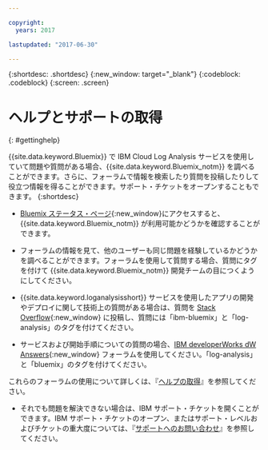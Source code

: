 ```yaml
---

copyright:
  years: 2017

lastupdated: "2017-06-30"

---
```



{:shortdesc: .shortdesc}
{:new_window: target="_blank"}
{:codeblock: .codeblock}
{:screen: .screen}


# ヘルプとサポートの取得
{: #gettinghelp}

{{site.data.keyword.Bluemix}} で IBM Cloud Log Analysis サービスを使用していて問題や質問がある場合、{{site.data.keyword.Bluemix_notm}} を調べることができます。さらに、フォーラムで情報を検索したり質問を投稿したりして役立つ情報を得ることができます。サポート・チケットをオープンすることもできます。
{:shortdesc}

* [Bluemix ステータス・ページ](https://developer.ibm.com/bluemix/support/#status){:new_window}にアクセスすると、{{site.data.keyword.Bluemix_notm}} が利用可能かどうかを確認することができます。

* フォーラムの情報を見て、他のユーザーも同じ問題を経験しているかどうかを調べることができます。フォーラムを使用して質問する場合、質問にタグを付けて {{site.data.keyword.Bluemix_notm}} 開発チームの目につくようにしてください。
<!--Insert the appropriate Stack Overflow tag for your service for <service_keyword> in URL and text below:  -->
  * {{site.data.keyword.loganalysisshort}} サービスを使用したアプリの開発やデプロイに関して技術上の質問がある場合は、質問を [Stack Overflow](http://stackoverflow.com/search?q=log-analysis+ibm-bluemix){:new_window} に投稿し、質問には「ibm-bluemix」と「log-analysis」のタグを付けてください。
<!--Insert the appropriate dW Answers tag for your service for <service_keyword> in URL below:  -->
  * サービスおよび開始手順についての質問の場合、[IBM developerWorks dW Answers](https://developer.ibm.com/answers/topics/log-analysis/?smartspace=bluemix){:new_window} フォーラムを使用してください。「log-analysis」と「bluemix」のタグを付けてください。

これらのフォーラムの使用について詳しくは、『[ヘルプの取得](https://www.{DomainName}/docs/support/index.html#getting-help)』を参照してください。

* それでも問題を解決できない場合は、IBM サポート・チケットを開くことができます。IBM サポート・チケットのオープン、またはサポート・レベルおよびチケットの重大度については、『[サポートへのお問い合わせ](https://www.{DomainName}/docs/support/index.html#contacting-support)』を参照してください。

